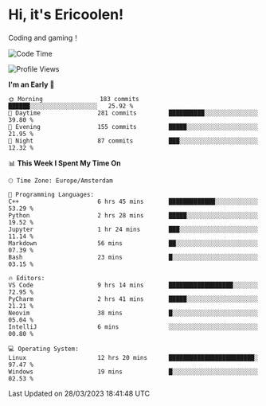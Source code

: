 # Hi, it's Ericoolen!
Coding and gaming！

<!--START_SECTION:waka-->
![Code Time](http://img.shields.io/badge/Code%20Time-718%20hrs%2035%20mins-blue)

![Profile Views](http://img.shields.io/badge/Profile%20Views-28-blue)

**I'm an Early 🐤** 

```text
🌞 Morning                183 commits         ██████░░░░░░░░░░░░░░░░░░░   25.92 % 
🌆 Daytime                281 commits         ██████████░░░░░░░░░░░░░░░   39.80 % 
🌃 Evening                155 commits         █████░░░░░░░░░░░░░░░░░░░░   21.95 % 
🌙 Night                  87 commits          ███░░░░░░░░░░░░░░░░░░░░░░   12.32 % 
```


📊 **This Week I Spent My Time On** 

```text
🕑︎ Time Zone: Europe/Amsterdam

💬 Programming Languages: 
C++                      6 hrs 45 mins       █████████████░░░░░░░░░░░░   53.29 % 
Python                   2 hrs 28 mins       █████░░░░░░░░░░░░░░░░░░░░   19.52 % 
Jupyter                  1 hr 24 mins        ███░░░░░░░░░░░░░░░░░░░░░░   11.14 % 
Markdown                 56 mins             ██░░░░░░░░░░░░░░░░░░░░░░░   07.39 % 
Bash                     23 mins             █░░░░░░░░░░░░░░░░░░░░░░░░   03.15 % 

🔥 Editors: 
VS Code                  9 hrs 14 mins       ██████████████████░░░░░░░   72.95 % 
PyCharm                  2 hrs 41 mins       █████░░░░░░░░░░░░░░░░░░░░   21.21 % 
Neovim                   38 mins             █░░░░░░░░░░░░░░░░░░░░░░░░   05.04 % 
IntelliJ                 6 mins              ░░░░░░░░░░░░░░░░░░░░░░░░░   00.80 % 

💻 Operating System: 
Linux                    12 hrs 20 mins      ████████████████████████░   97.47 % 
Windows                  19 mins             █░░░░░░░░░░░░░░░░░░░░░░░░   02.53 % 
```


 Last Updated on 28/03/2023 18:41:48 UTC
<!--END_SECTION:waka-->

